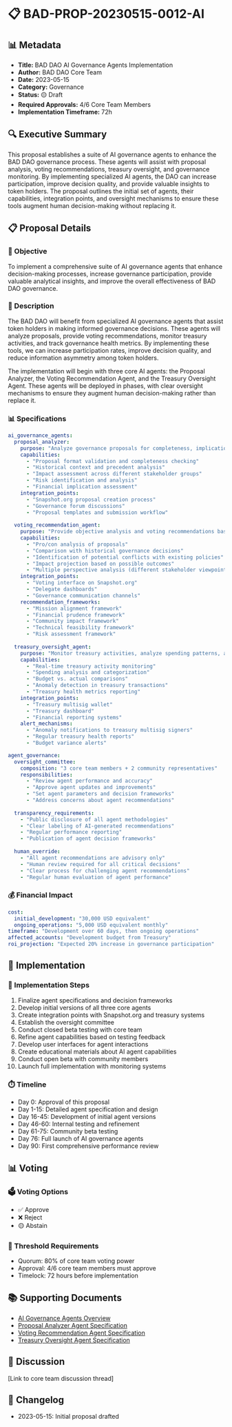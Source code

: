 # 📋 BAD-PROP-20230515-0012-AI

## 📊 Metadata
- **Title:** BAD DAO AI Governance Agents Implementation
- **Author:** BAD DAO Core Team
- **Date:** 2023-05-15
- **Category:** Governance
- **Status:** 🟡 Draft
- **Required Approvals:** 4/6 Core Team Members
- **Implementation Timeframe:** 72h

## 🔍 Executive Summary

This proposal establishes a suite of AI governance agents to enhance the BAD DAO governance process. These agents will assist with proposal analysis, voting recommendations, treasury oversight, and governance monitoring. By implementing specialized AI agents, the DAO can increase participation, improve decision quality, and provide valuable insights to token holders. The proposal outlines the initial set of agents, their capabilities, integration points, and oversight mechanisms to ensure these tools augment human decision-making without replacing it.

## 📋 Proposal Details

### 🎯 Objective
To implement a comprehensive suite of AI governance agents that enhance decision-making processes, increase governance participation, provide valuable analytical insights, and improve the overall effectiveness of BAD DAO governance.

### 📝 Description
The BAD DAO will benefit from specialized AI governance agents that assist token holders in making informed governance decisions. These agents will analyze proposals, provide voting recommendations, monitor treasury activities, and track governance health metrics. By implementing these tools, we can increase participation rates, improve decision quality, and reduce information asymmetry among token holders.

The implementation will begin with three core AI agents: the Proposal Analyzer, the Voting Recommendation Agent, and the Treasury Oversight Agent. These agents will be deployed in phases, with clear oversight mechanisms to ensure they augment human decision-making rather than replace it.

### 📊 Specifications

```yaml
ai_governance_agents:
  proposal_analyzer:
    purpose: "Analyze governance proposals for completeness, implications, and alignment with DAO mission"
    capabilities:
      - "Proposal format validation and completeness checking"
      - "Historical context and precedent analysis"
      - "Impact assessment across different stakeholder groups"
      - "Risk identification and analysis"
      - "Financial implication assessment"
    integration_points:
      - "Snapshot.org proposal creation process"
      - "Governance forum discussions"
      - "Proposal templates and submission workflow"
    
  voting_recommendation_agent:
    purpose: "Provide objective analysis and voting recommendations based on predefined criteria"
    capabilities:
      - "Pro/con analysis of proposals"
      - "Comparison with historical governance decisions"
      - "Identification of potential conflicts with existing policies"
      - "Impact projection based on possible outcomes"
      - "Multiple perspective analysis (different stakeholder viewpoints)"
    integration_points:
      - "Voting interface on Snapshot.org"
      - "Delegate dashboards"
      - "Governance communication channels"
    recommendation_frameworks:
      - "Mission alignment framework"
      - "Financial prudence framework"
      - "Community impact framework"
      - "Technical feasibility framework"
      - "Risk assessment framework"
    
  treasury_oversight_agent:
    purpose: "Monitor treasury activities, analyze spending patterns, and identify anomalies"
    capabilities:
      - "Real-time treasury activity monitoring"
      - "Spending analysis and categorization"
      - "Budget vs. actual comparisons"
      - "Anomaly detection in treasury transactions"
      - "Treasury health metrics reporting"
    integration_points:
      - "Treasury multisig wallet"
      - "Treasury dashboard"
      - "Financial reporting systems"
    alert_mechanisms:
      - "Anomaly notifications to treasury multisig signers"
      - "Regular treasury health reports"
      - "Budget variance alerts"

agent_governance:
  oversight_committee:
    composition: "3 core team members + 2 community representatives"
    responsibilities:
      - "Review agent performance and accuracy"
      - "Approve agent updates and improvements"
      - "Set agent parameters and decision frameworks"
      - "Address concerns about agent recommendations"
  
  transparency_requirements:
    - "Public disclosure of all agent methodologies"
    - "Clear labeling of AI-generated recommendations"
    - "Regular performance reporting"
    - "Publication of agent decision frameworks"
  
  human_override:
    - "All agent recommendations are advisory only"
    - "Human review required for all critical decisions"
    - "Clear process for challenging agent recommendations"
    - "Regular human evaluation of agent performance"
```

### 💰 Financial Impact

```yaml
cost:
  initial_development: "30,000 USD equivalent"
  ongoing_operations: "5,000 USD equivalent monthly"
timeframe: "Development over 60 days, then ongoing operations"
affected_accounts: "Development budget from Treasury"
roi_projection: "Expected 20% increase in governance participation"
```

## 🔄 Implementation

### 📝 Implementation Steps
1. Finalize agent specifications and decision frameworks
2. Develop initial versions of all three core agents
3. Create integration points with Snapshot.org and treasury systems
4. Establish the oversight committee
5. Conduct closed beta testing with core team
6. Refine agent capabilities based on testing feedback
7. Develop user interfaces for agent interactions
8. Create educational materials about AI agent capabilities
9. Conduct open beta with community members
10. Launch full implementation with monitoring systems

### ⏱️ Timeline
- Day 0: Approval of this proposal
- Day 1-15: Detailed agent specification and design
- Day 16-45: Development of initial agent versions
- Day 46-60: Internal testing and refinement
- Day 61-75: Community beta testing
- Day 76: Full launch of AI governance agents
- Day 90: First comprehensive performance review

## 📊 Voting

### 🗳️ Voting Options
- ✅ Approve
- ❌ Reject
- 🟡 Abstain

### 🔢 Threshold Requirements
- Quorum: 80% of core team voting power
- Approval: 4/6 core team members must approve
- Timelock: 72 hours before implementation

## 📚 Supporting Documents
- [AI Governance Agents Overview](../BAD-DAO-AI-GOVERNANCE-AGENTS.md)
- [Proposal Analyzer Agent Specification](../BAD-DAO-PROPOSAL-ANALYZER-AGENT.md)
- [Voting Recommendation Agent Specification](../BAD-DAO-VOTING-RECOMMENDATION-AGENT.md)
- [Treasury Oversight Agent Specification](../BAD-DAO-TREASURY-OVERSIGHT-AGENT.md)

## 💬 Discussion
[Link to core team discussion thread]

## 📝 Changelog
- 2023-05-15: Initial proposal drafted 